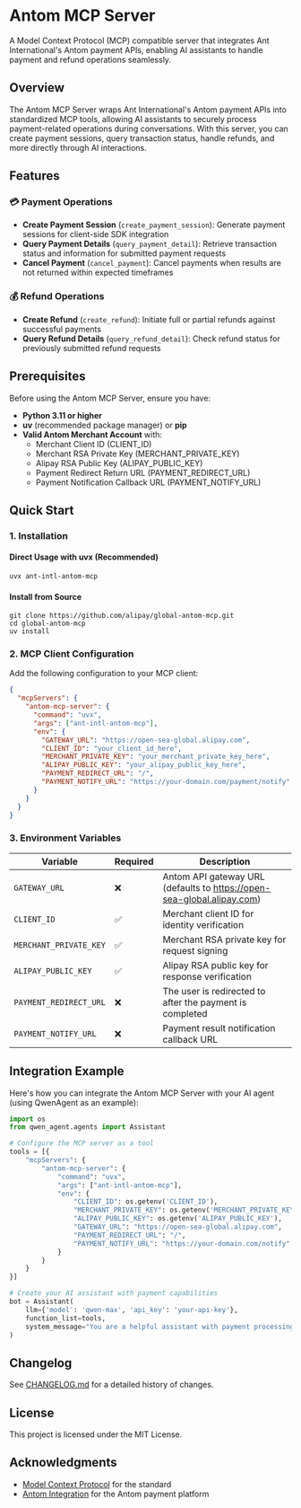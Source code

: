 # Antom MCP Server

A Model Context Protocol (MCP) compatible server that integrates Ant International's Antom payment APIs, enabling AI assistants to handle payment and refund operations seamlessly.

## Overview

The Antom MCP Server wraps Ant International's Antom payment APIs into standardized MCP tools, allowing AI assistants to securely process payment-related operations during conversations. With this server, you can create payment sessions, query transaction status, handle refunds, and more directly through AI interactions.

## Features

### 💳 Payment Operations
- **Create Payment Session** (`create_payment_session`): Generate payment sessions for client-side SDK integration
- **Query Payment Details** (`query_payment_detail`): Retrieve transaction status and information for submitted payment requests
- **Cancel Payment** (`cancel_payment`): Cancel payments when results are not returned within expected timeframes

### 💰 Refund Operations
- **Create Refund** (`create_refund`): Initiate full or partial refunds against successful payments
- **Query Refund Details** (`query_refund_detail`): Check refund status for previously submitted refund requests


## Prerequisites

Before using the Antom MCP Server, ensure you have:

- **Python 3.11 or higher**
- **uv** (recommended package manager) or **pip**
- **Valid Antom Merchant Account** with:
  - Merchant Client ID (CLIENT_ID)
  - Merchant RSA Private Key (MERCHANT_PRIVATE_KEY)
  - Alipay RSA Public Key (ALIPAY_PUBLIC_KEY)
  - Payment Redirect Return URL (PAYMENT_REDIRECT_URL)
  - Payment Notification Callback URL (PAYMENT_NOTIFY_URL)


## Quick Start

### 1. Installation

#### Direct Usage with uvx (Recommended)
```bash
uvx ant-intl-antom-mcp
```

#### Install from Source

```shell
git clone https://github.com/alipay/global-antom-mcp.git
cd global-antom-mcp
uv install
```

### 2. MCP Client Configuration
Add the following configuration to your MCP client:

```json
{
  "mcpServers": {
    "antom-mcp-server": {
      "command": "uvx",
      "args": ["ant-intl-antom-mcp"],
      "env": {
        "GATEWAY_URL": "https://open-sea-global.alipay.com",
        "CLIENT_ID": "your_client_id_here",
        "MERCHANT_PRIVATE_KEY": "your_merchant_private_key_here",
        "ALIPAY_PUBLIC_KEY": "your_alipay_public_key_here",
        "PAYMENT_REDIRECT_URL": "/",
        "PAYMENT_NOTIFY_URL": "https://your-domain.com/payment/notify"
      }
    }
  }
}
```

### 3. Environment Variables

| Variable | Required | Description                                                            |
| --- |----------|------------------------------------------------------------------------|
| `GATEWAY_URL` | ❌        | Antom API gateway URL (defaults to https://open-sea-global.alipay.com) |
| `CLIENT_ID` | ✅        | Merchant client ID for identity verification                           |
| `MERCHANT_PRIVATE_KEY` | ✅        | Merchant RSA private key for request signing                           |
| `ALIPAY_PUBLIC_KEY` | ✅        | Alipay RSA public key for response verification                        |
| `PAYMENT_REDIRECT_URL` | ❌        | The user is redirected to after the payment is completed               |
| `PAYMENT_NOTIFY_URL` | ❌        | Payment result notification callback URL                               |


## Integration Example
Here's how you can integrate the Antom MCP Server with your AI agent (using QwenAgent as an example):

```python
import os
from qwen_agent.agents import Assistant

# Configure the MCP server as a tool
tools = [{
    "mcpServers": {
        "antom-mcp-server": {
            "command": "uvx",
            "args": ["ant-intl-antom-mcp"],
            "env": {
                "CLIENT_ID": os.getenv('CLIENT_ID'),
                "MERCHANT_PRIVATE_KEY": os.getenv('MERCHANT_PRIVATE_KEY'),
                "ALIPAY_PUBLIC_KEY": os.getenv('ALIPAY_PUBLIC_KEY'),
                "GATEWAY_URL": "https://open-sea-global.alipay.com",
                "PAYMENT_REDIRECT_URL": "/",
                "PAYMENT_NOTIFY_URL": "https://your-domain.com/notify"
            }
        }
    }
}]

# Create your AI assistant with payment capabilities
bot = Assistant(
    llm={'model': 'qwen-max', 'api_key': 'your-api-key'},
    function_list=tools,
    system_message="You are a helpful assistant with payment processing capabilities."
)
```

## Changelog
See [CHANGELOG.md](CHANGELOG.md) for a detailed history of changes.

## License
This project is licensed under the MIT License.

## Acknowledgments
- [Model Context Protocol](https://modelcontextprotocol.io/) for the standard
- [Antom Integration](https://docs.antom.com/ac/cashierpay/quick_start?platform=Web&client=HTML&server=Python&integration_type=CKP-HOSTED) for the Antom payment platform
